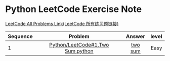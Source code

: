Python LeetCode Exercise Note
====  


[LeetCode All Problems Link(LeetCode 所有练习题链接)](https://leetcode.com/problemset/all/)




|Sequence| Problem     |Answer |level  |
| -------|:---------:| :-----:|------:|
| 1 | [Python/LeetCode#1.Two Sum.python](https://github.com/jaspercheng/python/blob/master/leetcode/1.Two%20Sum) | [two sum](https://github.com/jaspercheng/python/blob/master/leetcode/1.two%20sum%20answer)|Easy |

